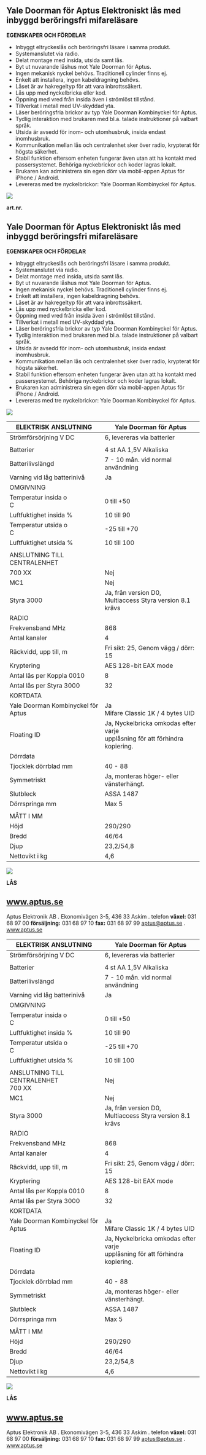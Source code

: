## **Yale Doorman för Aptus Elektroniskt lås med inbyggd beröringsfri mifareläsare**

**EGENSKAPER OCH FÖRDELAR**

- Inbyggt eltryckeslås och beröringsfri läsare i samma produkt.
- Systemanslutet via radio.
- Delat montage med insida, utsida samt lås.
- Byt ut nuvarande låshus mot Yale Doorman för Aptus.
- Ingen mekanisk nyckel behövs. Traditionell cylinder finns ej.
- Enkelt att installera, ingen kabeldragning behövs.
- Låset är av hakregeltyp för att vara inbrottssäkert.
- Lås upp med nyckelbricka eller kod.
- Öppning med vred från insida även i strömlöst tillstånd.
- Tillverkat i metall med UV-skyddad yta.
- Läser beröringsfria brickor av typ Yale Doorman Kombinyckel för Aptus.
- Tydlig interaktion med brukaren med bl.a. talade instruktioner på valbart språk.
- Utsida är avsedd för inom- och utomhusbruk, insida endast inomhusbruk.
- Kommunikation mellan lås och centralenhet sker över radio, krypterat för högsta säkerhet.
- Stabil funktion eftersom enheten fungerar även utan att ha kontakt med passersystemet. Behöriga nyckebrickor och koder lagras lokalt.
- Brukaren kan administrera sin egen dörr via mobil-appen Aptus för iPhone / Android.
- Levereras med tre nyckelbrickor: Yale Doorman Kombinyckel för Aptus.

![](_page_0_Picture_21.jpeg)

**art.nr.**

## **Yale Doorman för Aptus Elektroniskt lås med inbyggd beröringsfri mifareläsare**

**EGENSKAPER OCH FÖRDELAR**

- Inbyggt eltryckeslås och beröringsfri läsare i samma produkt.
- Systemanslutet via radio.
- Delat montage med insida, utsida samt lås.
- Byt ut nuvarande låshus mot Yale Doorman för Aptus.
- Ingen mekanisk nyckel behövs. Traditionell cylinder finns ej.
- Enkelt att installera, ingen kabeldragning behövs.
- Låset är av hakregeltyp för att vara inbrottssäkert.
- Lås upp med nyckelbricka eller kod.
- Öppning med vred från insida även i strömlöst tillstånd.
- Tillverkat i metall med UV-skyddad yta.
- Läser beröringsfria brickor av typ Yale Doorman Kombinyckel för Aptus.
- Tydlig interaktion med brukaren med bl.a. talade instruktioner på valbart språk.
- Utsida är avsedd för inom- och utomhusbruk, insida endast inomhusbruk.
- Kommunikation mellan lås och centralenhet sker över radio, krypterat för högsta säkerhet.
- Stabil funktion eftersom enheten fungerar även utan att ha kontakt med passersystemet. Behöriga nyckebrickor och koder lagras lokalt.
- Brukaren kan administrera sin egen dörr via mobil-appen Aptus för iPhone / Android.
- Levereras med tre nyckelbrickor: Yale Doorman Kombinyckel för Aptus.

![](_page_1_Picture_20.jpeg)

| ELEKTRISK ANSLUTNING               | Yale Doorman för Aptus                                                          |
|------------------------------------|---------------------------------------------------------------------------------|
| Strömförsörjning V DC              | 6, levereras via batterier                                                      |
|                                    |                                                                                 |
| Batterier                          | 4 st AA 1,5V Alkaliska                                                          |
| Batterilivslängd                   | 7 - 10 mån. vid normal användning                                               |
| Varning vid låg batterinivå        | Ja                                                                              |
| OMGIVNING                          |                                                                                 |
| Temperatur insida o<br>C           | 0 till +50                                                                      |
| Luftfuktighet insida %             | 10 till 90                                                                      |
| Temperatur utsida o<br>C           | -25 till +70                                                                    |
| Luftfuktighet utsida %             | 10 till 100                                                                     |
|                                    |                                                                                 |
| ANSLUTNING TILL CENTRALENHET       |                                                                                 |
| 700 XX                             | Nej                                                                             |
| MC1                                | Nej                                                                             |
| Styra 3000                         | Ja, från version D0,<br>Multiaccess Styra version 8.1 krävs                     |
| RADIO                              |                                                                                 |
| Frekvensband MHz                   | 868                                                                             |
| Antal kanaler                      | 4                                                                               |
| Räckvidd, upp till, m              | Fri sikt: 25, Genom vägg / dörr: 15                                             |
| Kryptering                         | AES 128-bit EAX mode                                                            |
| Antal lås per Koppla 0010          | 8                                                                               |
| Antal lås per Styra 3000           | 32                                                                              |
| KORTDATA                           |                                                                                 |
| Yale Doorman Kombinyckel för Aptus | Ja<br>Mifare Classic 1K / 4 bytes UID                                           |
| Floating ID                        | Ja, Nyckelbricka omkodas efter varje<br>upplåsning för att förhindra kopiering. |
| Dörrdata                           |                                                                                 |
| Tjocklek dörrblad mm               | 40 - 88                                                                         |
| Symmetriskt                        | Ja, monteras höger- eller vänsterhängt.                                         |
| Slutbleck                          | ASSA 1487                                                                       |
| Dörrspringa mm                     | Max 5                                                                           |
|                                    |                                                                                 |
| MÅTT I MM                          |                                                                                 |
| Höjd                               | 290/290                                                                         |
| Bredd                              | 46/64                                                                           |
| Djup                               | 23,2/54,8                                                                       |
| Nettovikt i kg                     | 4,6                                                                             |

![](_page_2_Picture_1.jpeg)

**LÅS**

## **www.aptus.se**

Aptus Elektronik AB . Ekonomivägen 3-5, 436 33 Askim . telefon **växel:** 031 68 97 00 **försäljning:** 031 68 97 10 **fax:** 031 68 97 99 aptus@aptus.se . www.aptus.se

| ELEKTRISK ANSLUTNING                   | Yale Doorman för Aptus                                                          |
|----------------------------------------|---------------------------------------------------------------------------------|
| Strömförsörjning V DC                  | 6, levereras via batterier                                                      |
|                                        |                                                                                 |
| Batterier                              | 4 st AA 1,5V Alkaliska                                                          |
| Batterilivslängd                       | 7 - 10 mån. vid normal användning                                               |
| Varning vid låg batterinivå            | Ja                                                                              |
| OMGIVNING                              |                                                                                 |
| Temperatur insida o<br>C               | 0 till +50                                                                      |
| Luftfuktighet insida %                 | 10 till 90                                                                      |
| Temperatur utsida o<br>C               | -25 till +70                                                                    |
| Luftfuktighet utsida %                 | 10 till 100                                                                     |
|                                        |                                                                                 |
| ANSLUTNING TILL CENTRALENHET<br>700 XX | Nej                                                                             |
| MC1                                    | Nej                                                                             |
| Styra 3000                             | Ja, från version D0,<br>Multiaccess Styra version 8.1 krävs                     |
| RADIO                                  |                                                                                 |
| Frekvensband MHz                       | 868                                                                             |
| Antal kanaler                          | 4                                                                               |
| Räckvidd, upp till, m                  | Fri sikt: 25, Genom vägg / dörr: 15                                             |
| Kryptering                             | AES 128-bit EAX mode                                                            |
| Antal lås per Koppla 0010              | 8                                                                               |
| Antal lås per Styra 3000               | 32                                                                              |
| KORTDATA                               |                                                                                 |
| Yale Doorman Kombinyckel för Aptus     | Ja<br>Mifare Classic 1K / 4 bytes UID                                           |
| Floating ID                            | Ja, Nyckelbricka omkodas efter varje<br>upplåsning för att förhindra kopiering. |
| Dörrdata                               |                                                                                 |
| Tjocklek dörrblad mm                   | 40 - 88                                                                         |
| Symmetriskt                            | Ja, monteras höger- eller vänsterhängt.                                         |
| Slutbleck                              | ASSA 1487                                                                       |
| Dörrspringa mm                         | Max 5                                                                           |
|                                        |                                                                                 |
| MÅTT I MM                              |                                                                                 |
| Höjd                                   | 290/290                                                                         |
| Bredd                                  | 46/64                                                                           |
| Djup                                   | 23,2/54,8                                                                       |
| Nettovikt i kg                         | 4,6                                                                             |

![](_page_3_Picture_1.jpeg)

**LÅS**

## **www.aptus.se**

Aptus Elektronik AB . Ekonomivägen 3-5, 436 33 Askim . telefon **växel:** 031 68 97 00 **försäljning:** 031 68 97 10 **fax:** 031 68 97 99 aptus@aptus.se . www.aptus.se